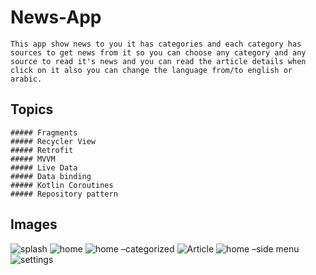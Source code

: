 # **News-App**
```
This app show news to you it has categories and each category has sources to get news from it so you can choose any category and any source to read it's news and you can read the article details when click on it also you can change the language from/to english or arabic.
```

## **Topics**
```
##### Fragments
##### Recycler View
##### Retrofit
##### MVVM
##### Live Data
##### Data binding
##### Kotlin Coroutines
##### Repository pattern
```


## **Images**
![splash](https://github.com/MYehia0/NewsApp/assets/115104487/8ac5df36-1d21-4fa1-b3ad-5e95e04fe5a8)
![home](https://github.com/MYehia0/NewsApp/assets/115104487/b1fb7e04-adf4-45f0-bf4a-e203f22fb93a)
![home –categorized](https://github.com/MYehia0/NewsApp/assets/115104487/1faa6c5c-62e6-4cf8-9743-219b29109d24)
![Article](https://github.com/MYehia0/NewsApp/assets/115104487/83158ff7-1059-4e70-9359-b3c17cc4ff77)
![home –side menu](https://github.com/MYehia0/NewsApp/assets/115104487/fc0d9537-1cd1-44d6-aaf5-11fe31eb6234)
![settings](https://github.com/MYehia0/NewsApp/assets/115104487/d9648009-293a-46a1-90af-a28bb8d80bb3)

